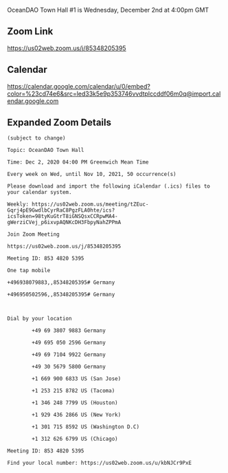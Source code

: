 OceanDAO Town Hall #1 is Wednesday, December 2nd at 4:00pm GMT

## Zoom Link

 https://us02web.zoom.us/j/85348205395 
 
## Calendar

https://calendar.google.com/calendar/u/0/embed?color=%23cd74e6&src=led33k5e9p353746vvdtplccddf06m0q@import.calendar.google.com

## Expanded Zoom Details

```
(subject to change)

Topic: OceanDAO Town Hall 

Time: Dec 2, 2020 04:00 PM Greenwich Mean Time

Every week on Wed, until Nov 10, 2021, 50 occurrence(s)

Please download and import the following iCalendar (.ics) files to your calendar system.

Weekly: https://us02web.zoom.us/meeting/tZEuc-Gqrj4pE9GwdlbCyrRaC8PgzFLA0hte/ics?icsToken=98tyKuGtrT8iGNSQsxCCRpwMA4-gWerziCVej_p6ixvpAQNKcDH3FbpyNahZPPmA

Join Zoom Meeting

https://us02web.zoom.us/j/85348205395

Meeting ID: 853 4820 5395

One tap mobile

+496938079883,,85348205395# Germany

+496950502596,,85348205395# Germany



Dial by your location

        +49 69 3807 9883 Germany

        +49 695 050 2596 Germany

        +49 69 7104 9922 Germany

        +49 30 5679 5800 Germany

        +1 669 900 6833 US (San Jose)

        +1 253 215 8782 US (Tacoma)

        +1 346 248 7799 US (Houston)

        +1 929 436 2866 US (New York)

        +1 301 715 8592 US (Washington D.C)

        +1 312 626 6799 US (Chicago)

Meeting ID: 853 4820 5395

Find your local number: https://us02web.zoom.us/u/kbNJCr9PxE
```







